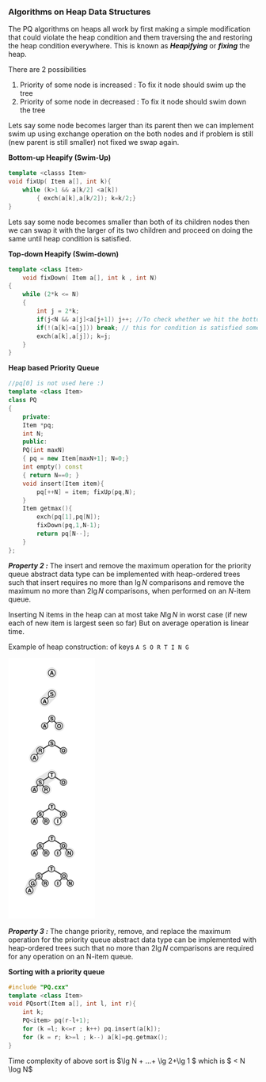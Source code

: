 ### Algorithms on Heap Data Structures

The PQ algorithms on heaps all work by first making a simple modification that could violate the heap condition and them traversing the and restoring the heap condition everywhere. This is known as ***Heapifying*** or ***fixing*** the heap.

There are 2 possibilities

1. Priority of some node is increased : To fix it node should swim up the tree
2. Priority of some node in decreased : To fix it node should swim down the tree

Lets say some node becomes larger than its parent then we can implement swim up using exchange operation on the both nodes and if problem is still (new parent is still smaller) not fixed we swap again.

**Bottom-up Heapify (Swim-Up)**

````c++
template <classs Item>
void fixUp( Item a[], int k){
    while (k>1 && a[k/2] <a[k])
    	{ exch(a[k],a[k/2]); k=k/2;} 
}
````

Lets say some node becomes smaller than both of its children nodes then we can swap it with the larger of its two children and proceed on doing the same until heap condition is satisfied.

**Top-down Heapify (Swim-down)**

````c++
template <class Item>
    void fixDown( Item a[], int k , int N)
{
    while (2*k <= N)
    {
        int j = 2*k;
        if(j<N && a[j]<a[j+1]) j++; //To check whether we hit the bottom of heap
        if(!(a[k]<a[j])) break; // this for condition is satisfied somewhere
        exch(a[k],a[j]); k=j;
    }
}
````

**Heap based Priority Queue**

````c++
//pq[0] is not used here :)
template <class Item>
class PQ
{
    private:
    Item *pq;
    int N;
    public:
    PQ(int maxN)
    { pq = new Item[maxN+1]; N=0;}
    int empty() const
    { return N==0; }
    void insert(Item item){
        pq[++N] = item; fixUp(pq,N);
    }
    Item getmax(){
        exch(pq[1],pq[N]);
        fixDown(pq,1,N-1);
        return pq[N--];
    }
};
````

***Property 2 :*** The insert and remove the maximum operation for the priority queue abstract data type can be implemented with heap-ordered trees such that insert requires no more than $\lg N$ comparisons and remove the maximum no more than $2 \lg N$ comparisons, when performed on an $N$-item queue.

Inserting N items in the heap can at most take $N \lg N$ in worst case (if new each of new item is largest seen so far) But on average operation is linear time.

Example of heap construction:  of keys 	`A S O R T I N G`

![image-20201201092720267](3-Algorithms_on_heap.assets\image-20201201092720267.png)

***Property 3 :*** The change priority, remove, and replace the maximum operation for the priority queue abstract data type can be implemented with heap-ordered trees such that no more than $2 \lg N$ comparisons are required for any operation on an N-item queue.

**Sorting with a priority queue**

````c++
#include "PQ.cxx"
template <class Item>
void PQsort(Item a[], int l, int r){
    int k;
    PQ<item> pq(r-l+1);
    for (k =l; k<=r ; k++) pq.insert(a[k]);
    for (k = r; k>=l ; k--) a[k]=pq.getmax();
}
````

Time complexity of above sort is $\lg N + ...+ \lg 2+\lg 1 $ which is $ < N \log N$ 

